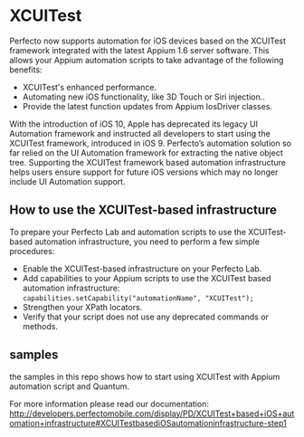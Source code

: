 # XCUITest

Perfecto now supports automation for iOS devices based on the XCUITest framework integrated with the latest Appium 1.6 server software. This allows your Appium automation scripts to take advantage of the following benefits:
* XCUITest's enhanced performance.
* Automating new iOS functionality, like 3D Touch or Siri injection..
* Provide the latest function updates from Appium IosDriver classes.

With the introduction of iOS 10, Apple has deprecated its legacy UI Automation framework and instructed all developers to start using the XCUITest framework, introduced in iOS 9. Perfecto’s automation solution so far relied on the UI Automation framework for extracting the native object tree. Supporting the XCUITest framework based automation infrastructure helps users ensure support for future iOS versions which may no longer include UI Automation support.

## How to use the XCUITest-based infrastructure
To prepare your Perfecto Lab and automation scripts to use the XCUITest-based automation infrastructure, you need to perform a few simple procedures:
* Enable the XCUITest-based infrastructure on your Perfecto Lab.
* Add capabilities to your Appium scripts to use the XCUITest based automation infrastructure:
<br>`capabilities.setCapability("automationName", "XCUITest");`<br>
* Strengthen your XPath locators.
* Verify that your script does not use any deprecated commands or methods.

## samples
the samples in this repo shows how to start using XCUITest with Appium automation script and Quantum.

For more information please read our documentation: 
http://developers.perfectomobile.com/display/PD/XCUITest+based+iOS+automation+infrastructure#XCUITestbasediOSautomationinfrastructure-step1
